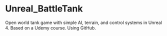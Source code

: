 # Unreal_BattleTank
Open world tank game with simple AI, terrain, and control systems in Unreal 4. Based on a Udemy course. Using GitHub.
